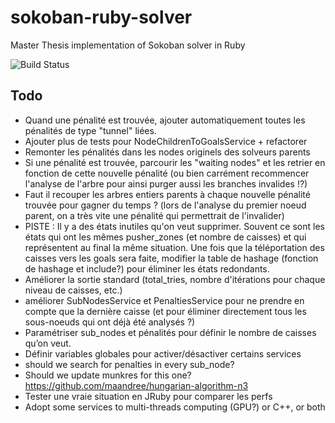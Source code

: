 # sokoban-ruby-solver

Master Thesis implementation of Sokoban solver in Ruby

![Build Status](https://www.codeship.io/projects/6e6488b0-b2b1-0132-f32a-2e477b22f50d/status)


## Todo

 * Quand une pénalité est trouvée, ajouter automatiquement toutes les pénalités de type "tunnel" liées.
 * Ajouter plus de tests pour NodeChildrenToGoalsService + refactorer
 * Remonter les pénalités dans les nodes originels des solveurs parents
 * Si une pénalité est trouvée, parcourir les "waiting nodes" et les retrier en fonction de
   cette nouvelle pénalité (ou bien carrément recommencer l'analyse de l'arbre pour ainsi
   purger aussi les branches invalides !?)
 * Faut il recouper les arbres entiers parents à chaque nouvelle pénalité trouvée pour gagner du temps ?
   (lors de l'analyse du premier noeud parent, on a très vite une pénalité qui permettrait de l'invalider)
 * PISTE : Il y a des états inutiles qu'on veut supprimer. Souvent ce sont les états qui ont les
   mêmes pusher_zones (et nombre de caisses) et qui représentent au final la même situation.
   Une fois que la téléportation des caisses vers les goals sera faite, modifier la table de hashage
   (fonction de hashage et include?) pour éliminer les états redondants.
 * Améliorer la sortie standard (total_tries, nombre d'itérations pour chaque niveau de caisses, etc.)
 * améliorer SubNodesService et PenaltiesService pour ne prendre en compte que la dernière caisse
   (et pour éliminer directement tous les sous-noeuds qui ont déjà été analysés ?)
 * Paramétriser sub_nodes et pénalités pour définir le nombre de caisses qu’on veut.
 * Définir variables globales pour activer/désactiver certains services
 * should we search for penalties in every sub_node?
 * Should we update munkres for this one? https://github.com/maandree/hungarian-algorithm-n3
 * Tester une vraie situation en JRuby pour comparer les perfs
 * Adopt some services to multi-threads computing (GPU?) or C++, or both
